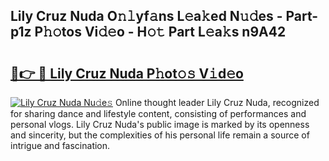 ## Lily Cruz Nuda O𝚗𝚕yf𝚊ns L𝚎a𝚔ed N𝚞𝚍es - Part-p1z P𝚑𝚘tos Vi𝚍𝚎o - H𝚘𝚝 Part L𝚎a𝚔s n9A42

# <h2><a href="http://kf6fzjg.oniu.top/?m=Lily+Cruz+Nuda">🔗👉 🔴 Lily Cruz Nuda P𝚑ot𝚘𝚜 V𝚒d𝚎o</a></h2>

[![Lily Cruz Nuda Nu𝚍e𝚜](https://i.imgur.com/0qMVB7G.gif)](http://kf6fzjg.oniu.top/?m=Lily+Cruz+Nuda)
Online thought leader Lily Cruz Nuda, recognized for sharing dance and lifestyle content, consisting of performances and personal vlogs. Lily Cruz Nuda's public image is marked by its openness and sincerity, but the complexities of his personal life remain a source of intrigue and fascination.  
